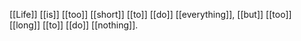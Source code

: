 [[Life]] [[is]] [[too]] [[short]] [[to]] [[do]] [[everything]], [[but]] [[too]] [[long]] [[to]] [[do]] [[nothing]].